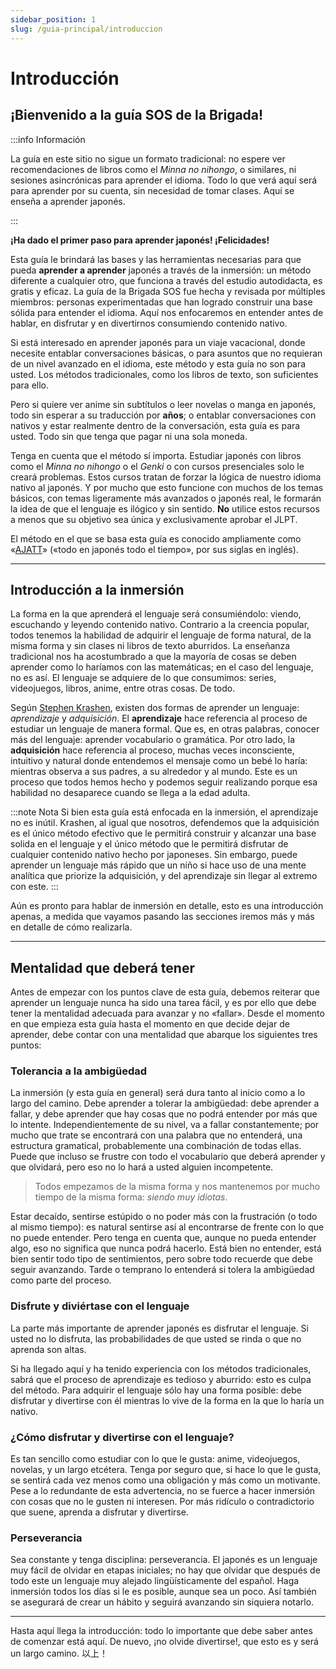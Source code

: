 ```yaml
---
sidebar_position: 1
slug: /guia-principal/introduccion
---
```


# Introducción

## ¡Bienvenido a la guía SOS de la Brigada! 

:::info Información

La guía en este sitio no sigue un formato tradicional: no espere ver recomendaciones de libros como el *Minna no nihongo*, o similares, ni sesiones asincrónicas para aprender el idioma. Todo lo que verá aquí será para aprender por su cuenta, sin necesidad de tomar clases. Aquí se enseña a aprender japonés.

:::

**¡Ha dado el primer paso para aprender japonés! ¡Felicidades!**

Esta guía le brindará las bases y las herramientas necesarias para que pueda **aprender a aprender** japonés a través de la inmersión: un método diferente a cualquier otro, que funciona a través del estudio autodidacta, es gratis y eficaz. La guía de la Brigada SOS fue hecha y revisada por múltiples miembros: personas experimentadas que han logrado construir una base sólida para entender el idioma. Aquí nos enfocaremos en entender antes de hablar, en disfrutar y en divertirnos consumiendo contenido nativo.

Si está interesado en aprender japonés para un viaje vacacional, donde necesite entablar conversaciones básicas, o para asuntos que no requieran de un nivel avanzado en el idioma, este método y esta guía no son para usted. Los métodos tradicionales, como los libros de texto, son suficientes para ello. 

Pero si quiere ver anime sin subtítulos o leer novelas o manga en japonés, todo sin esperar a su traducción por **años**; o entablar conversaciones con nativos y estar realmente dentro de la conversación, esta guía es para usted. Todo sin que tenga que pagar ni una sola moneda.

Tenga en cuenta que el método sí importa. Estudiar japonés con libros como el *Minna no nihongo* o el *Genki* o con cursos presenciales solo le creará problemas. Estos cursos tratan de forzar la lógica de nuestro idioma nativo al japonés. Y por mucho que esto funcione con muchos de los temas básicos, con temas ligeramente más avanzados o japonés real, le formarán la idea de que el lenguaje es ilógico y sin sentido. **No** utilice estos recursos a menos que su objetivo sea única y exclusivamente aprobar el JLPT.

El método en el que se basa esta guía es conocido ampliamente como «[AJATT](http://www.alljapaneseallthetime.com/blog/)» («todo en japonés todo el tiempo», por sus siglas en inglés). 

---

## Introducción a la inmersión
La forma en la que aprenderá el lenguaje será consumiéndolo: viendo, escuchando y leyendo contenido nativo. Contrario a la creencia popular, todos tenemos la habilidad de adquirir el lenguaje de forma natural, de la misma forma y sin clases ni libros de texto aburridos. La enseñanza tradicional nos ha acostumbrado a que la mayoría de cosas se deben aprender como lo haríamos con las matemáticas; en el caso del lenguaje, no es así. El lenguaje se adquiere de lo que consumimos: series, videojuegos, libros, anime, entre otras cosas. De todo.

Según [Stephen Krashen](https://www.youtube.com/watch?v=NiTsduRreug), existen dos formas de aprender un lenguaje: *aprendizaje* y *adquisición*. El **aprendizaje** hace referencia al proceso de estudiar un lenguaje de manera formal. Que es, en otras palabras, conocer más del lenguaje: aprender vocabulario o gramática. Por otro lado, la **adquisición** hace referencia al proceso, muchas veces inconsciente, intuitivo y natural donde entendemos el mensaje como un bebé lo haría: mientras observa a sus padres, a su alrededor y al mundo. Este es un proceso que todos hemos hecho y podemos seguir realizando porque esa habilidad no desaparece cuando se llega a la edad adulta. 

:::note Nota
Si bien esta guía está enfocada en la inmersión, el aprendizaje no es inútil. Krashen, al igual que nosotros, defendemos que la adquisición es el único método efectivo que le permitirá construir y alcanzar una base solida en el lenguaje y el único método que le permitirá disfrutar de cualquier contenido nativo hecho por japoneses. Sin embargo, puede aprender un lenguaje más rápido que un niño si hace uso de una mente analítica que priorize la adquisición, y del aprendizaje sin llegar al extremo con este.
:::

Aún es pronto para hablar de inmersión en detalle, esto es una introducción apenas, a medida que vayamos pasando las secciones iremos más y más en detalle de cómo realizarla.

---

## Mentalidad que deberá tener
Antes de empezar con los puntos clave de esta guía, debemos reiterar que aprender un lenguaje nunca ha sido una tarea fácil, y es por ello que debe tener la mentalidad adecuada para avanzar y no «fallar». Desde el momento en que empieza esta guía hasta el momento en que decide dejar de aprender, debe contar con una mentalidad que abarque los siguientes tres puntos:

### Tolerancia a la ambigüedad

La inmersión (y esta guía en general) será dura tanto al inicio como a lo largo del camino. Debe aprender a tolerar la ambigüedad: debe aprender a fallar, y debe aprender que hay cosas que no podrá entender por más que lo intente. Independientemente de su nivel, va a fallar constantemente; por mucho que trate se encontrará con una palabra que no entenderá, una estructura gramatical, probablemente una combinación de todas ellas. Puede que incluso se frustre con todo el vocabulario que deberá aprender y que olvidará, pero eso no lo hará a usted alguien incompetente. 

> Todos empezamos de la misma forma y nos mantenemos por mucho tiempo de la misma forma: *siendo muy idiotas*. 

Estar decaído, sentirse estúpido o no poder más con la frustración (o todo al mismo tiempo): es natural sentirse así al encontrarse de frente con lo que no puede entender. Pero tenga en cuenta que, aunque no pueda entender algo, eso no significa que nunca podrá hacerlo. Está bien no entender, está bien sentir todo tipo de sentimientos, pero sobre todo recuerde que debe seguir avanzando. Tarde o temprano lo entenderá si tolera la ambigüedad como parte del proceso.

### Disfrute y diviértase con el lenguaje
La parte más importante de aprender japonés es disfrutar el lenguaje. Si usted no lo disfruta, las probabilidades de que usted se rinda o que no aprenda son altas. 

Si ha llegado aquí y ha tenido experiencia con los métodos tradicionales, sabrá que el proceso de aprendizaje es tedioso y aburrido: esto es culpa del método. Para adquirir el lenguaje sólo hay una forma posible: debe disfrutar y divertirse con él mientras lo vive de la forma en la que lo haría un nativo. 

### ¿Cómo disfrutar y divertirse con el lenguaje?

Es tan sencillo como estudiar con lo que le gusta: anime, videojuegos, novelas, y un largo etcétera. Tenga por seguro que, si hace lo que le gusta, se sentirá cada vez menos como una obligación y más como un motivante. Pese a lo redundante de esta advertencia, no se fuerce a hacer inmersión con cosas que no le gusten ni interesen. Por más ridículo o contradictorio que suene, aprenda a disfrutar y divertirse.

### Perseverancia
Sea constante y tenga disciplina: perseverancia. El japonés es un lenguaje muy fácil de olvidar en etapas iniciales; no hay que olvidar que después de todo este un lenguaje muy alejado lingüísticamente del español. Haga inmersión todos los días si le es posible, aunque sea un poco. Así también se asegurará de crear un hábito y seguirá avanzando sin siquiera notarlo. 

---

Hasta aquí llega la introducción: todo lo importante que debe saber antes de comenzar está aquí. De nuevo, ¡no olvide divertirse!, que esto es y será un largo camino. 以上！